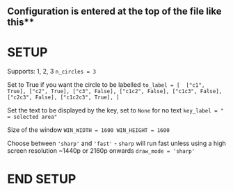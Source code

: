## Configuration is entered at the top of the file like this**

# SETUP

Supports: 1, 2, 3
`n_circles = 3`

Set to True if you want the circle to be labelled
`to_label = [ 
  ["c1", True],
  ["c2", True],
  ["c3", False],
  ["c1c2", False],
  ["c1c3", False],
  ["c2c3", False],
  ["c1c2c3", True],
] `

Set the text to be displayed by the key, set to `None` for no text
`key_label = " = selected area"`

Size of the window
`WIN_WIDTH = 1600
WIN_HEIGHT = 1600`

Choose between `'sharp'` and `'fast'` - `sharp` will run fast unless using a high screen resolution ~1440p or 2160p onwards
`draw_mode = 'sharp'`


# END SETUP
